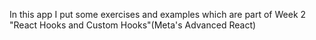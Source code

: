 In this app I put some exercises and examples which are part of Week 2 "React Hooks and Custom Hooks"(Meta's Advanced React)
